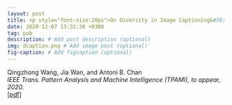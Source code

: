 ```yaml
---
layout: post
title: <p style="font-size:20px">On Diversity in Image Captioning&#58; Metrics and Methods</p>
date: 2020-12-07 13:32:20 +0300
tag: pub
description: # Add post description (optional)
img: dcaption.png # Add image post (optional)
fig-caption: # Add figcaption (optional)
---
```


Qingzhong Wang, Jia Wan, and Antoni B. Chan   
*IEEE Trans. Pattern Analysis and Machine Intelligence (TPAMI), to appear, 2020.*  
[[pdf](http://visal.cs.cityu.edu.hk/static/pubs/journal/pami20-diverse.pdf)]

